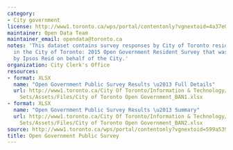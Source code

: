 ```yaml
---
category:
- City government
license: http://www1.toronto.ca/wps/portal/contentonly?vgnextoid=4a37e03bb8d1e310VgnVCM10000071d60f89RCRD
maintainer: Open Data Team
maintainer_email: opendata@toronto.ca
notes: 'This dataset contains survey responses by City of Toronto residents who participated
  in the City of Toronto: 2015 Open Government Resident Survey that was conducted
  by Ipsos Reid on behalf of the City.'
organization: City Clerk's Office
resources:
- format: XLSX
  name: "Open Government Public Survey Results \u2013 Full Details"
  url: http://www1.toronto.ca/City Of Toronto/Information & Technology/Open Data/Data
    Sets/Assets/Files/City of Toronto Open Government_BAN1.xlsx
- format: XLSX
  name: "Open Government Public Survey Results \u2013 Summary"
  url: http://www1.toronto.ca/City Of Toronto/Information & Technology/Open Data/Data
    Sets/Assets/Files/City of Toronto Open Government_BAN2.xlsx
source: http://www1.toronto.ca/wps/portal/contentonly?vgnextoid=599a539856de0510VgnVCM10000071d60f89RCRD&vgnextchannel=1a66e03bb8d1e310VgnVCM10000071d60f89RCRD
title: Open Government Public Survey
---
```


